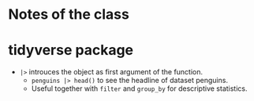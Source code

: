 # Notes of the class

# tidyverse package

- ``|>`` introuces the object as first argument of the function.
    - ``penguins |> head()`` to see the headline of dataset penguins.
    - Useful together with ``filter`` and ``group_by`` for descriptive statistics.